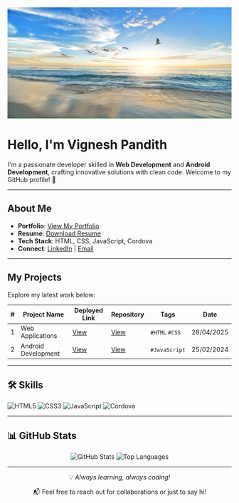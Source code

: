 <div align="center">
  <img src="https://github.com/Vignesha0408/Vignesha0408/blob/main/Images/pic_2.png?raw=true" width="600" height="250" alt="Banner GitHub">
</div>

#  Hello, I'm Vignesh Pandith

I'm a passionate developer skilled in **Web Development** and **Android Development**, crafting innovative solutions with clean code. Welcome to my GitHub profile! 🚀

---

##  About Me

-  **Portfolio**: [View My Portfolio](https://vignesha0408.github.io/portfolio/index.html)
-  **Resume**: [Download Resume](https://drive.google.com/uc?export=download&id=1XgkvfQa52XJJfxyyseEKljie8jt7kaKj)
-  **Tech Stack**: HTML, CSS, JavaScript, Cordova
-  **Connect**: [LinkedIn](https://www.linkedin.com/in/your-linkedin) | [Email](mailto:your-email@example.com)

---

##  My Projects

Explore my latest work below:

| # | Project Name | Deployed Link | Repository | Tags | Date |
|---|--------------|---------------|------------|------|------|
| 1 | Web Applications | [View](https://vignesha0408.github.io/vignesh-s-html-pages/) | [View](https://github.com/Vignesha0408/cordova-android-app/tree/main/html_collection) | `#HTML` `#CSS` | 28/04/2025 |
| 2 | Android Development | [View](https://vignesha0408.github.io/cordova-android-app/) | [View](https://github.com/Vignesha0408/cordova-android-app) | `#JavaScript` | 25/02/2024 |

---

## 🛠️ Skills

![HTML5](https://img.shields.io/badge/-HTML5-E34F26?style=flat-square&logo=html5&logoColor=white)
![CSS3](https://img.shields.io/badge/-CSS3-1572B6?style=flat-square&logo=css3&logoColor=white)
![JavaScript](https://img.shields.io/badge/-JavaScript-F7DF1E?style=flat-square&logo=javascript&logoColor=black)
![Cordova](https://img.shields.io/badge/-Cordova-35434F?style=flat-square&logo=apache-cordova&logoColor=white)

---

## 📊 GitHub Stats

<div align="center">
  <img src="https://github-readme-stats.vercel.app/api?username=Vignesha0408&show_icons=true&theme=radical" alt="GitHub Stats" width="400">
  <img src="https://github-readme-stats.vercel.app/api/top-langs/?username=Vignesha0408&layout=compact&theme=radical" alt="Top Languages" width="300">
</div>

---

<div align="center">
  <p>💡 <i>Always learning, always coding!</i></p>
  <p>📬 Feel free to reach out for collaborations or just to say hi!</p>
</div>
 
